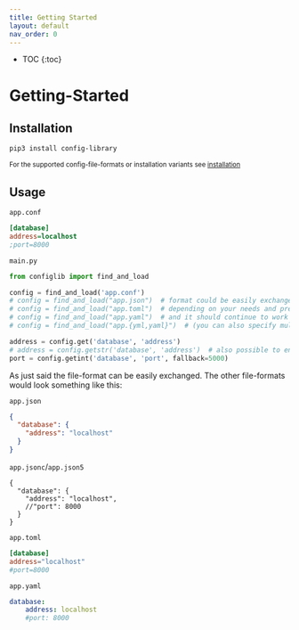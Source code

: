 ```yaml
---
title: Getting Started
layout: default
nav_order: 0
---
```


* TOC
{:toc}

# Getting-Started

## Installation

```bash
pip3 install config-library
```

<small>For the supported config-file-formats or installation variants see [installation](../installation/)</small>

## Usage

`app.conf`
```ini
[database]
address=localhost
;port=8000
```

`main.py`
```python
from configlib import find_and_load

config = find_and_load('app.conf')
# config = find_and_load("app.json")  # format could be easily exchanged
# config = find_and_load("app.toml")  # depending on your needs and preferences
# config = find_and_load("app.yaml")  # and it should continue to work
# config = find_and_load("app.{yml,yaml}")  # (you can also specify multiple)

address = config.get('database', 'address')
# address = config.getstr('database', 'address')  # also possible to ensure it's of type str
port = config.getint('database', 'port', fallback=5000)
```

As just said the file-format can be easily exchanged.
The other file-formats would look something like this:

`app.json`
```json
{
  "database": {
    "address": "localhost"
  }
}
```
`app.jsonc`/`app.json5`
```jsonc
{
  "database": {
    "address": "localhost",
    //"port": 8000
  }
}
```
`app.toml`
```toml
[database]
address="localhost"
#port=8000
```
`app.yaml`
```yaml
database:
    address: localhost
    #port: 8000
```
